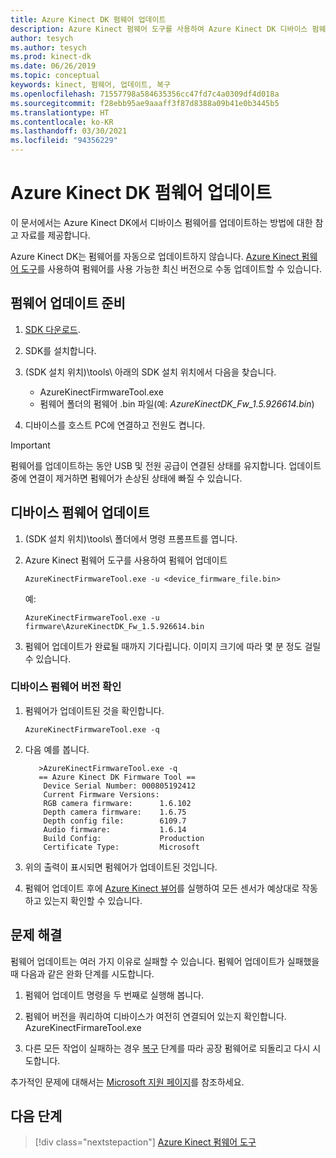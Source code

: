 ```yaml
---
title: Azure Kinect DK 펌웨어 업데이트
description: Azure Kinect 펌웨어 도구를 사용하여 Azure Kinect DK 디바이스 펌웨어를 업데이트하는 방법을 알아봅니다.
author: tesych
ms.author: tesych
ms.prod: kinect-dk
ms.date: 06/26/2019
ms.topic: conceptual
keywords: kinect, 펌웨어, 업데이트, 복구
ms.openlocfilehash: 71557798a584635356cc47fd7c4a0309df4d018a
ms.sourcegitcommit: f28ebb95ae9aaaff3f87d8388a09b41e0b3445b5
ms.translationtype: HT
ms.contentlocale: ko-KR
ms.lasthandoff: 03/30/2021
ms.locfileid: "94356229"
---
```

# <a name="update-azure-kinect-dk-firmware"></a>Azure Kinect DK 펌웨어 업데이트

이 문서에서는 Azure Kinect DK에서 디바이스 펌웨어를 업데이트하는 방법에 대한 참고 자료를 제공합니다.

Azure Kinect DK는 펌웨어를 자동으로 업데이트하지 않습니다. [Azure Kinect 펌웨어 도구](azure-kinect-firmware-tool.md)를 사용하여 펌웨어를 사용 가능한 최신 버전으로 수동 업데이트할 수 있습니다.

## <a name="prepare-for-firmware-update"></a>펌웨어 업데이트 준비

1. [SDK 다운로드](sensor-sdk-download.md).
2. SDK를 설치합니다.
3. (SDK 설치 위치)\tools\ 아래의 SDK 설치 위치에서 다음을 찾습니다.

    - AzureKinectFirmwareTool.exe
    - 펌웨어 폴더의 펌웨어 .bin 파일(예: *AzureKinectDK_Fw_1.5.926614.bin*)

4. 디바이스를 호스트 PC에 연결하고 전원도 켭니다.

> [!IMPORTANT]
> 펌웨어를 업데이트하는 동안 USB 및 전원 공급이 연결된 상태를 유지합니다. 업데이트 중에 연결이 제거하면 펌웨어가 손상된 상태에 빠질 수 있습니다.

## <a name="update-device-firmware"></a>디바이스 펌웨어 업데이트

1. (SDK 설치 위치)\tools\ 폴더에서 명령 프롬프트를 엽니다.
2. Azure Kinect 펌웨어 도구를 사용하여 펌웨어 업데이트

    `AzureKinectFirmwareTool.exe -u <device_firmware_file.bin>`

    예:

    `AzureKinectFirmwareTool.exe -u firmware\AzureKinectDK_Fw_1.5.926614.bin`

3. 펌웨어 업데이트가 완료될 때까지 기다립니다. 이미지 크기에 따라 몇 분 정도 걸릴 수 있습니다.

### <a name="verify-device-firmware-version"></a>디바이스 펌웨어 버전 확인

1. 펌웨어가 업데이트된 것을 확인합니다.

    `AzureKinectFirmwareTool.exe -q`

2. 다음 예를 봅니다.

    ```console
       >AzureKinectFirmwareTool.exe -q
       == Azure Kinect DK Firmware Tool ==
        Device Serial Number: 000805192412
        Current Firmware Versions:
        RGB camera firmware:      1.6.102
        Depth camera firmware:    1.6.75
        Depth config file:        6109.7
        Audio firmware:           1.6.14
        Build Config:             Production
        Certificate Type:         Microsoft
    ```

3. 위의 출력이 표시되면 펌웨어가 업데이트된 것입니다.

4. 펌웨어 업데이트 후에 [Azure Kinect 뷰어](azure-kinect-viewer.md)를 실행하여 모든 센서가 예상대로 작동하고 있는지 확인할 수 있습니다.

## <a name="troubleshooting"></a>문제 해결

펌웨어 업데이트는 여러 가지 이유로 실패할 수 있습니다. 펌웨어 업데이트가 실패했을 때 다음과 같은 완화 단계를 시도합니다.

1. 펌웨어 업데이트 명령을 두 번째로 실행해 봅니다.

2. 펌웨어 버전을 쿼리하여 디바이스가 여전히 연결되어 있는지 확인합니다.        AzureKinectFirmareTool.exe

3. 다른 모든 작업이 실패하는 경우 [복구](https://support.microsoft.com/help/4494277/reset-azure-kinect-dk) 단계를 따라 공장 펌웨어로 되돌리고 다시 시도합니다.

추가적인 문제에 대해서는 [Microsoft 지원 페이지](./index.yml)를 참조하세요.

## <a name="next-steps"></a>다음 단계

> [!div class="nextstepaction"]
>[Azure Kinect 펌웨어 도구](azure-kinect-firmware-tool.md)